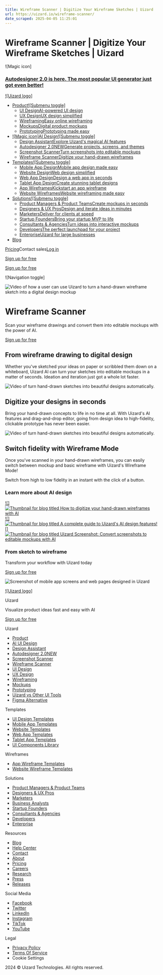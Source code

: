 ```yaml
---
title: Wireframe Scanner | Digitize Your Wireframe Sketches | Uizard
url: https://uizard.io/wireframe-scanner/
date_scraped: 2025-04-05 11:25:01
---
```


# Wireframe Scanner | Digitize Your Wireframe Sketches | Uizard

![Magic icon]

### [Autodesigner 2.0 is here. The most popular UI generator just got even better!](/autodesigner/)

[![Uizard logo]](/)

  * [Product![Submenu toggle]](/product/)
    * [UI DesignAI-powered UI design](/ui-design/)
    * [UX DesignUX design simplified](/ux-design/)
    * [WireframingEasy online wireframing](/wireframing/)
    * [MockupsDigital product mockups](/mockups/)
    * [PrototypingPrototyping made easy](/prototyping/)
  * [![Magic icon]AI Design![Submenu toggle]](/ai-design/)
    * [Design AssistantExplore Uizard's magical AI features](/design-assistant/)
    * [Autodesigner 2.0NEWGenerate projects, screens, and themes](/autodesigner/)
    * [Screenshot ScannerTurn screenshots into editable mockups](/screenshot-scanner/)
    * [Wireframe ScannerDigitize your hand-drawn wireframes](/wireframe-scanner/)
  * [Templates![Submenu toggle]](/templates/)
    * [Mobile App DesignMobile app design made easy](/templates/mobile-app-templates/)
    * [Website DesignWeb design simplified](/templates/website-templates/)
    * [Web App DesignDesign a web app in seconds](/templates/web-app-templates/)
    * [Tablet App DesignCreate stunning tablet designs](/templates/tablet-templates/)
    * [App WireframesKickstart an app wireframe](/templates/app-wireframes/)
    * [Website WireframesWebsite wireframing made easy](/templates/website-wireframes/)
  * [Solutions![Submenu toggle]](/solutions/)
    * [Product Managers & Product TeamsCreate mockups in seconds](/solutions/product-managers/)
    * [Designers & UX ProsDesign and iterate ideas in minutes](/solutions/ux-professionals/)
    * [MarketersDeliver for clients at speed](/solutions/marketers/)
    * [Startup FoundersBring your startup MVP to life](/solutions/startup-founders/)
    * [Consultants & AgenciesTurn ideas into interactive mockups](/solutions/consultants/)
    * [DevelopersThe perfect launchpad for your project](/solutions/developers/)
    * [EnterpriseUizard for large businesses](/enterprise/)
  * [Blog](https://uizard.io/blog/)

[Pricing](/pricing/)Contact sales[Log in](https://app.uizard.io/login)

[Sign up for free](https://app.uizard.io/sign-up/)

[Sign up for free](https://app.uizard.io/sign-up/)

![Navigation toggle]

![Video of how a user can use Uizard to turn a hand-drawn wireframe sketch into a digital design mockup](/static/ce2816f71c8ce690e4b1d92ac96a809c/0s.jpg)

# Wireframe Scanner

Scan your wireframe drawings and convert them into editable mockups with the power of AI.

[Sign up for free](https://app.uizard.io/sign-up?_gl=1*1tm5b0i*_gcl_au*OTA5NDE3MDYyLjE2OTMyMDkyNzM.*_ga*NDQ2NjM2Mjc3LjE2Njk4OTg5MDY.*_ga_FV1FRPC5G4*MTY5ODY0OTA1MS45Ni4xLjE2OTg2NTM5MDguNjAuMC4w/)

## From wireframe drawing to digital design

Whether you've sketched your ideas on paper or scribbled them down on a whiteboard, Uizard AI can turn your sketches into editable mockups in a matter of seconds. Ideation and iteration just got a whole lot faster.

![Video of turn hand-drawn sketches into beautiful designs automatically.](/static/725ba491f8afafab958ff47ac1584c3a/0s.jpg)

## Digitize your designs in seconds

Bring your hand-drawn concepts to life in no time at all. With Uizard's AI features and drag-and-drop editor, going from design idea to high-fidelity, clickable prototype has never been easier.

![Video of turn hand-drawn sketches into beautiful designs automatically.](/static/ad8604942985dd03d7d34870636e55a2/0s.jpg)

## Switch fidelity with Wireframe Mode

Once you've scanned in your hand-drawn wireframes, you can easily switch between mockup and basic wireframe with Uizard's Wireframe Mode!

Switch from high to low fidelity in an instant with the click of a button.

### Learn more about AI design

[![]![Thumbnail for blog titled How to digitize your hand-drawn wireframes with AI](/static/747c86f3ff4b26a35ec9885a48958ee9/db92a/6b176fd0c0a24f45b32e9e91ef79cb0491bc9054-730x456.jpg)](https://uizard.io/blog/digitize-your-hand-drawn-wireframes-with-ai/)[![]![Thumbnail for blog titled A complete guide to Uizard's AI design features](/static/bc72b27609eb9a5025e9cd20b0b04570/db92a/ae5618ac99b2dd4335445186855af44f34d74cc0-730x456.jpg)](https://uizard.io/blog/a-complete-guide-to-uizards-ai-features/)[![]![Thumbnail for blog titled Uizard Screenshot: Convert screenshots to editable mockups with AI](/static/766e72e236a182919fc23c84e656c8dd/f551f/4faed2c20b950411db701e52e09a6973bea49f7f-730x456.png)](https://uizard.io/blog/ai-powered-screenshot-conversion-for-agile-product-teams/)

### From sketch to wireframe

Transform your workflow with Uizard today

[Sign up for free](https://app.uizard.io/sign-up/)

![Screenshot of mobile app screens and web pages designed in Uizard](/static/shoutout-image-a-b7da030efb79ca33e0f1791d0bd8c2f8.png)

[![Uizard logo]](/)

Uizard

Visualize product ideas fast and easy with AI

[Sign up for free](https://app.uizard.io/sign-up/)

Uizard

  * [Product](/product/)
  * [AI UI Design](/ai-design/)
  * [Design Assistant](/design-assistant/)
  * [Autodesigner 2.0NEW](/autodesigner/)
  * [Screenshot Scanner](/screenshot-scanner/)
  * [Wireframe Scanner](/wireframe-scanner/)
  * [UI Design](/ui-design/)
  * [UX Design](/ux-design/)
  * [Wireframing](/wireframing/)
  * [Mockups](/mockups/)
  * [Prototyping](/prototyping/)
  * [Uizard vs Other UI Tools](/uizard-vs-design-tools/)
  * [Figma Alternative](/figma-alternative/)

Templates

  * [UI Design Templates](https://uizard.io/templates/)
  * [Mobile App Templates](https://uizard.io/templates/mobile-app-templates/)
  * [Website Templates](https://uizard.io/templates/website-templates/)
  * [Web App Templates](https://uizard.io/templates/web-app-templates/)
  * [Tablet App Templates](https://uizard.io/templates/tablet-templates/)
  * [UI Components Library](https://uizard.io/templates/component-templates/)

Wireframes

  * [App Wireframe Templates](/templates/app-wireframes/)
  * [Website Wireframe Templates](/templates/website-wireframes/)

Solutions

  * [Product Managers & Product Teams](/solutions/product-managers/)
  * [Designers & UX Pros](/solutions/ux-professionals/)
  * [Marketers](/solutions/marketers/)
  * [Business Analysts](/solutions/business-analysts/)
  * [Startup Founders](/solutions/startup-founders/)
  * [Consultants & Agencies](/solutions/consultants/)
  * [Developers](/solutions/developers/)
  * [Enterprise](/enterprise/)

Resources

  * [Blog](/blog/)
  * [Help Center](https://support.uizard.io/en/)
  * [Contact](/contact/)
  * [About](/about/)
  * [Pricing](/pricing/)
  * [Careers](/careers/)
  * [Research](/research/)
  * [Press](/press/)
  * [Releases](https://updates.uizard.io/)

Social Media

  * [Facebook](https://www.facebook.com/uizard.io/)
  * [Twitter](https://twitter.com/uizard/)
  * [LinkedIn](https://www.linkedin.com/company/uizard/)
  * [Instagram](https://www.instagram.com/uizard/)
  * [TikTok](https://www.tiktok.com/@uizardio/)
  * [YouTube](https://www.youtube.com/@uizardio/)

Legal

  * [Privacy Policy](/privacy/)
  * [Terms Of Service](/terms-of-service/)
  * Cookie Settings

2024 © Uizard Technologies. All rights reserved.
